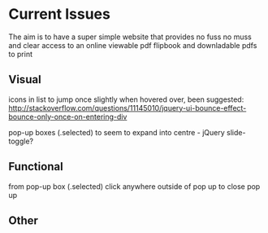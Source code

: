 # Current Issues

The aim is to have a super simple website that provides no fuss no muss and clear access to an online viewable pdf flipbook and downladable pdfs to print

## Visual

icons in list to jump once slightly when hovered over, been suggested: http://stackoverflow.com/questions/11145010/jquery-ui-bounce-effect-bounce-only-once-on-entering-div

pop-up boxes (.selected)  to seem to expand into centre - jQuery slide-toggle?

## Functional

from pop-up box (.selected) click anywhere outside of pop up to close pop up



## Other
